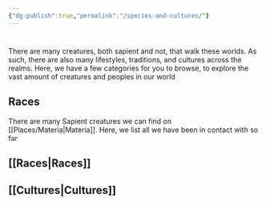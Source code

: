```yaml
---
{"dg-publish":true,"permalink":"/species-and-cultures/"}
---
```


# 

There are many creatures, both sapient and not, that walk these worlds. As such, there are also many lifestyles, traditions, and cultures across the realms. Here, we have a few categories for you to browse, to explore the vast amount of creatures and peoples in our world

## Races

There are many Sapient creatures we can find on [[Places/Materia\|Materia]]. Here, we list all we have been in contact with so far

## [[Races\|Races]]



## [[Cultures\|Cultures]]